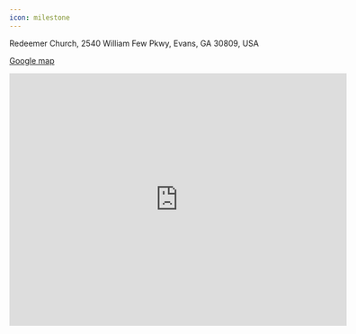 ```yaml
---
icon: milestone
---
```


Redeemer Church, 2540 William Few Pkwy, Evans, GA 30809, USA

[Google map](https://www.google.com/maps/place/2540+William+Few+Pkwy,+Evans,+GA+30809/@33.5500485,-82.2158735,17z/data=!3m1!4b1!4m6!3m5!1s0x88f77fffc3e042a9:0xdaca9c0112e9266f!8m2!3d33.5500485!4d-82.2158735!16s%2Fg%2F11c26p73z3?entry=ttu)

<iframe
  width="600"
  height="450"
  style="border:0"
  loading="lazy"
  allowfullscreen
  referrerpolicy="no-referrer-when-downgrade"
  src="https://www.google.com/maps/embed/v1/place?key=API_KEY&q=Space+Needle,Seattle+WA">
</iframe>